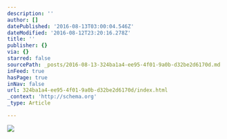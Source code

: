 ```yaml
---
description: ''
author: []
datePublished: '2016-08-13T03:00:04.546Z'
dateModified: '2016-08-12T23:20:16.278Z'
title: ''
publisher: {}
via: {}
starred: false
sourcePath: _posts/2016-08-13-324ba1a4-ee95-4f01-9a0b-d32be2d6170d.md
inFeed: true
hasPage: true
inNav: false
url: 324ba1a4-ee95-4f01-9a0b-d32be2d6170d/index.html
_context: 'http://schema.org'
_type: Article

---
```

![](https://the-grid-user-content.s3-us-west-2.amazonaws.com/8c859b0f-97df-4b1b-b370-072b6fe8187d.jpg)